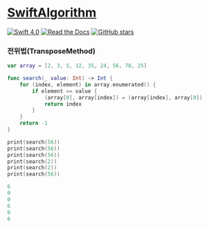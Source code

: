 # [SwiftAlgorithm](https://github.com/pikachu987/SwiftAlgorithm "SwiftAlgorithm")

[![Swift 4.0](https://img.shields.io/badge/Swift-4.0-orange.svg?style=flat)](https://developer.apple.com/swift/)
[![Read the Docs](https://img.shields.io/readthedocs/pip.svg)](https://github.com/pikachu987/SwiftAlgorithm)
[![GitHub stars](https://img.shields.io/github/stars/badges/shields.svg?style=social&label=Stars)](https://github.com/pikachu987/SwiftAlgorithm/stargazers)

### 전위법(TransposeMethod)

```swift
var array = [2, 3, 5, 12, 35, 24, 56, 78, 25]

func search(_ value: Int) -> Int {
    for (index, element) in array.enumerated() {
        if element == value {
            (array[0], array[index]) = (array[index], array[0])
            return index
        }
    }
    return -1
}

print(search(56))
print(search(56))
print(search(56))
print(search(2))
print(search(2))
print(search(56))
```
```swift
6
0
0
6
0
6
```
